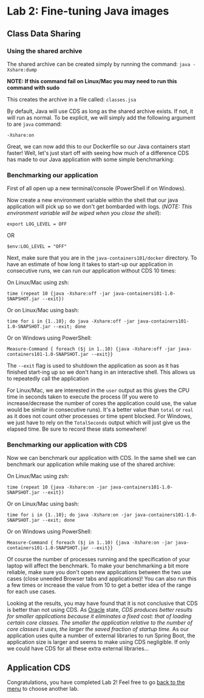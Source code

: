 # Lab 2: Fine-tuning Java images

## Class Data Sharing

### Using the shared archive 

The shared archive can be created simply by running the command:
`java -Xshare:dump`

**NOTE: If this command fail on Linux/Mac you may need to run this command with sudo**

This creates the archive in a file called: `classes.jsa`

By default, Java will use CDS as long as the shared archive exists. If not, it will run as normal. To be explicit, we will simply add the following argument to are `java` command:

`-Xshare:on`

Great, we can now add this to our Dockerfile so our Java containers start faster! Well, let's just start off with seeing how much of a difference CDS has made to our Java application with some simple benchmarking: 

### Benchmarking our application

First of all open up a new terminal/console (PowerShell if on Windows).

Now create a new environment variable within the shell that our java application will pick up so we don't get bombarded with logs. (*NOTE: This environment variable will be wiped when you close the shell*): 

`export LOG_LEVEL = OFF`

OR 

`$env:LOG_LEVEL = "OFF"` 

Next, make sure that you are in the `java-containers101/docker` directory. To have an estimate of how long it takes to start-up our application in consecutive runs, we can run our application without CDS 10 times:

On Linux/Mac using zsh:

```
time (repeat 10 {java -Xshare:off -jar java-containers101-1.0-SNAPSHOT.jar --exit})
```

Or on Linux/Mac using bash:

```
time for i in {1..10}; do java -Xshare:off -jar java-containers101-1.0-SNAPSHOT.jar --exit; done
```

Or on Windows using PowerShell:

```
Measure-Command { foreach ($j in 1..10) {java -Xshare:off -jar java-containers101-1.0-SNAPSHOT.jar --exit}}
```

The `--exit` flag is used to shutdown the application as soon as it has finished start-ing up so we don't hang in an interactive shell. This allows us to repeatedly call the application

For Linux/Mac, we are interested in the `user` output as this gives the CPU time in seconds taken to execute the process (If you were to increase/decrease the number of cores the application could use, the value would be similar in consecutive runs). It's a better value than `total` or `real` as it does not count other processes or time spent blocked. For Windows, we just have to rely on the `TotalSeconds` output which will just give us the elapsed time. Be sure to record these stats somewhere!

### Benchmarking our application with CDS

Now we can benchmark our application with CDS. In the same shell we can benchmark our application while making use of the shared archive:

On Linux/Mac using zsh:

```
time (repeat 10 {java -Xshare:on -jar java-containers101-1.0-SNAPSHOT.jar --exit})
```

Or on Linux/Mac using bash:

```
time for i in {1..10}; do java -Xshare:on -jar java-containers101-1.0-SNAPSHOT.jar --exit; done
```

Or on Windows using PowerShell:

```
Measure-Command { foreach ($j in 1..10) {java -Xshare:on -jar java-containers101-1.0-SNAPSHOT.jar --exit}}
```

Of course the number of processes running and the specification of your laptop will affect the benchmark. To make your benchmarking a bit more reliable, make sure you don't open new applications between the two use cases (close uneeded Browser tabs and applications)! You can also run this a few times or increase the value from 10 to get a better idea of the range for each use cases. 

Looking at the results, you may have found that it is not conclusive that CDS is better than not using CDS. As [Oracle](https://docs.oracle.com/javase/8/docs/technotes/guides/vm/class-data-sharing.html) state, *CDS produces better results for smaller applications because it eliminates a fixed cost: that of loading certain core classes. The smaller the application relative to the number of core classes it uses, the larger the saved fraction of startup time.* As our application uses quite a number of external libraries to run Spring Boot, the application size is larger and seems to make using CDS negligible. If only we could have CDS for all these extra external libraries... 

## Application CDS 


Congratulations, you have completed Lab 2! Feel free to go [back to the menu](../README.md) to choose another lab.
